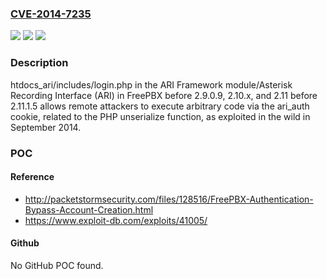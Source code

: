 ### [CVE-2014-7235](https://cve.mitre.org/cgi-bin/cvename.cgi?name=CVE-2014-7235)
![](https://img.shields.io/static/v1?label=Product&message=n%2Fa&color=blue)
![](https://img.shields.io/static/v1?label=Version&message=n%2Fa&color=blue)
![](https://img.shields.io/static/v1?label=Vulnerability&message=n%2Fa&color=brighgreen)

### Description

htdocs_ari/includes/login.php in the ARI Framework module/Asterisk Recording Interface (ARI) in FreePBX before 2.9.0.9, 2.10.x, and 2.11 before 2.11.1.5 allows remote attackers to execute arbitrary code via the ari_auth cookie, related to the PHP unserialize function, as exploited in the wild in September 2014.

### POC

#### Reference
- http://packetstormsecurity.com/files/128516/FreePBX-Authentication-Bypass-Account-Creation.html
- https://www.exploit-db.com/exploits/41005/

#### Github
No GitHub POC found.


